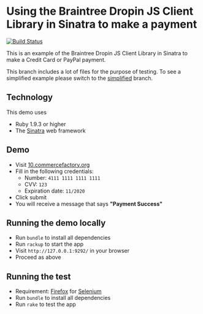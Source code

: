 # Using the Braintree Dropin JS Client Library in Sinatra to make a payment

[![Build Status](https://travis-ci.org/commercefactory/010-braintree-dropin-js-ruby.svg)](https://travis-ci.org/commercefactory/010-braintree-dropin-js-ruby)

This is an example of the Braintree Dropin JS Client Library in Sinatra to make a Credit Card or PayPal payment.

This branch includes a lot of files for the purpose of testing. To see a simplified example please switch to the [simplified](https://github.com/commercefactory/010-braintree-dropin-js-ruby/tree/simplified) branch.

## Technology

This demo uses

* Ruby 1.9.3 or higher
* The [Sinatra](http://www.sinatrarb.com/) web framework

## Demo

* Visit [10.commercefactory.org](http://10.commercefactory.org)
* Fill in the following credentials:
  * Number: `4111 1111 1111 1111`
  * CVV: `123`
  * Expiration date: `11/2020`
* Click submit
* You will receive a message that says __"Payment Success"__

## Running the demo locally

* Run `bundle` to install all dependencies
* Run `rackup` to start the app
* Visit `http://127.0.0.1:9292/` in your browser
* Proceed as above

## Running the test

* Requirement: [Firefox](http://getfirefox.com) for [Selenium](http://seleniumhq.org)
* Run `bundle` to install all dependencies
* Run `rake` to test the app
